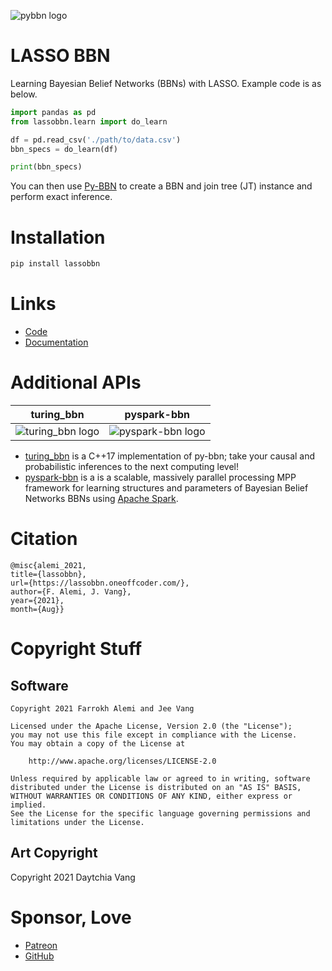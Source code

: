 ![pybbn logo](https://lasso-bbn.readthedocs.io/en/latest/_images/logo-250x250.png)

# LASSO BBN

Learning Bayesian Belief Networks (BBNs) with LASSO. Example code is as below. 

```python
import pandas as pd
from lassobbn.learn import do_learn

df = pd.read_csv('./path/to/data.csv')
bbn_specs = do_learn(df)

print(bbn_specs)
```

You can then use [Py-BBN](https://py-bbn.readthedocs.io/) to create a BBN and join tree (JT) instance and perform exact inference.

# Installation

```bash
pip install lassobbn
```

# Links

- [Code](https://github.com/oneoffcoder/lasso-bbn)
- [Documentation](https://lasso-bbn.readthedocs.io/en/latest/index.html)

# Additional APIs

turing_bbn                                                                            |  pyspark-bbn
:------------------------------------------------------------------------------------:|:---------------------------------------------------------------------------------------:
![turing_bbn logo](https://turing-bbn.oneoffcoder.com/_images/turing-bbn-150x150.png) |![pyspark-bbn logo](https://pyspark-bbn.oneoffcoder.com/_images/pyspark-bbn-150x150.png)

* [turing_bbn](https://turing-bbn.oneoffcoder.com/) is a C++17 implementation of py-bbn; take your causal and probabilistic inferences to the next computing level!
* [pyspark-bbn](https://pyspark-bbn.oneoffcoder.com/) is a is a scalable, massively parallel processing MPP framework for learning structures and parameters of Bayesian Belief Networks BBNs using [Apache Spark](https://spark.apache.org/).

# Citation

```
@misc{alemi_2021,
title={lassobbn},
url={https://lassobbn.oneoffcoder.com/},
author={F. Alemi, J. Vang},
year={2021},
month={Aug}}
```

# Copyright Stuff

## Software

```
Copyright 2021 Farrokh Alemi and Jee Vang

Licensed under the Apache License, Version 2.0 (the "License");
you may not use this file except in compliance with the License.
You may obtain a copy of the License at

    http://www.apache.org/licenses/LICENSE-2.0

Unless required by applicable law or agreed to in writing, software
distributed under the License is distributed on an "AS IS" BASIS,
WITHOUT WARRANTIES OR CONDITIONS OF ANY KIND, either express or implied.
See the License for the specific language governing permissions and
limitations under the License.
```

## Art Copyright

Copyright 2021 Daytchia Vang

# Sponsor, Love

- [Patreon](https://www.patreon.com/vangj)
- [GitHub](https://github.com/sponsors/vangj)